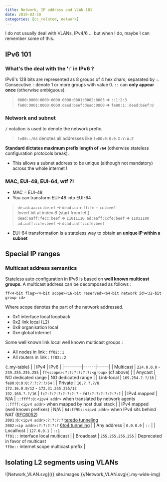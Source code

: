 ```yaml
---
title: Network, IP address and VLAN 101
date: 2019-03-30
categories: [cs_related, network]
---
```


I do not usually deal with VLANs, IPv4/6 ... but when I do, maybe I can remember some of this.

## IPv6 101

### What's the deal with the ':' in IPv6 ?

IPv6's 128 bits are represented as 8 groups of 4 hex chars, separated by `:`.
Consecutive `:` denote 1 or more groups with value 0. `::` can **only appear once** (otherwise ambiguous).
> `0000:0000:0000:0000:0000:0001:0002:0003` => `::1:2:3`  
> `fe80:0001:0000:0000:dead:beef:dead:0000` => `fe80:1::dead:beef:0`

### Network and subnet

`/` notation is used to denote the network prefix.
> `fe80::/64` denotes all addresses like `fe80:0:0:0:X:Y:W:Z`

**Standard dictates maximum prefix length of `/64`** (otherwise stateless configuration protocols break).
* This allows a subnet address to be unique (although not mandatory) across the whole internet !

### MAC, EUI-48, EUI-64, wtf ?!

* MAC = EUI-48
* You can transform EUI-48 into EUI-64
> `de:ad:aa:cc:be:ef` => `dead:aa` + `ff:fe` + `cc:beef`  
> Invert bit at index 6 (start from left)  
> `dead:aaff:fecc:beef` => `11011110 ad:aaff:ccfe:beef` => `11011100 ad:aaff:ccfe:beef` => `dcad:aaff:ccfe:beef`
* EUI-64 transformation is a stateless way to obtain an **unique IP within a subnet**

## Special IP ranges

### Multicast address semantics

Stateless auto configuration in IPv6 is based on **well known multicast groups**.
A multicast address can be decomposed as follows :

```
ff<4-bit flag><4-bit scope><16-bit reserved><64-bit network id><32-bit group id>
```

Where scope denotes the part of the network addressed.
* 0x1 interface local loopback
* 0x2 link local (L2)
* 0x8 organisation local
* 0xe global internet

Some well known link local well known multicast groups :
* All nodes in link : `ff02::1`
* All routers in link : `ff02::2`

{:.my-table}
|         | IPv4 | IPv6 |
|---------|------|------|
| Multicast | `224.0.0.0` - `239.255.255.255` | `ff<scope>:?:?:?:?:?:?:<group>` (cf above) |
| Anycast | NO dedicated range | NO dedicated range |
| Link-local | `169.254.?.?/16` | `fe80:0:0:0:?:?:?:?/64` |
| Private | `10.?.?.?/8`<br/>`172.16.0.0/12` - `172.31.255.255/12`<br/>`192.168.?.?/16` | `fc?:?:?:?:?:?:?:?` - `fd?:?:?:?:?:?:?:?` |
| IPv4 mapped | N/A | `::ffff:0:<ipv4 addr>` when translated by network agents<br/>`::ffff:<ipv4 addr>` when mapped by host dual stack |
| IPv4 mapped<br/>(well known prefixes) | N/A | `64:ff9b::<ipv4 addr>` when IPv4 sits behind NAT ([RFC6052][0])<br/>`2001:0:<ipv4 addr>:?:?:?:?` [teredo tunneling][1]<br/>`2002:<ip addr>:?:?:?:?:?` [6to4 tunneling][2] |
| Any address | `0.0.0.0` | `::` |
| Localhost | `127.0.0.1` | `::1`<br/>`ff01::` interface local multicast |
| Broadcast | `255.255.255.255` | Deprecated in favor of multicast<br/>`ff0e::` internet scope multicast prefix |

## Isolating L2 segments using VLANs

![Network_VLAN.svg]({{ site.images }}/Network_VLAN.svg){:.my-wide-img}

[0]:https://tools.ietf.org/html/rfc6052
[1]:https://tools.ietf.org/html/rfc7059#section-3.8
[2]:https://tools.ietf.org/html/rfc7059#section-3.5
